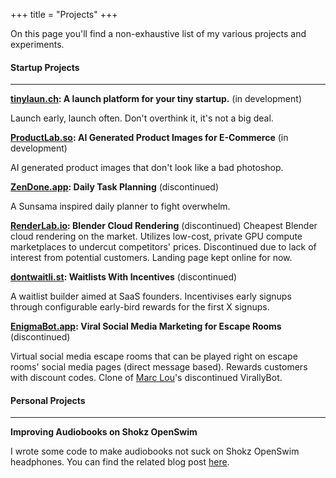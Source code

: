 +++
title = "Projects"
+++

On this page you'll find a non-exhaustive list of my various projects and experiments.


#### Startup Projects
---
**[tinylaun.ch](https://tinylaun.ch/): A launch platform for your tiny startup.** (in development)

Launch early, launch often. Don't overthink it, it's not a big deal.

**[ProductLab.so](https://productlab.so/): AI Generated Product Images for E-Commerce** (in development)

AI generated product images that don't look like a bad photoshop.

**[ZenDone.app](https://zendone.app/): Daily Task Planning** (discontinued)

A Sunsama inspired daily planner to fight overwhelm.

**[RenderLab.io](https://renderlab.io/): Blender Cloud Rendering** (discontinued)
Cheapest Blender cloud rendering on the market. Utilizes low-cost, private GPU compute marketplaces to undercut competitors' prices. Discontinued due to lack of interest from potential customers. Landing page kept online for now.

**[dontwaitli.st](https://dontwaitli.st/): Waitlists With Incentives** (discontinued)

A waitlist builder aimed at SaaS founders. Incentivises early signups through configurable early-bird rewards for the first X signups.

**[EnigmaBot.app](https://enigmabot.app/): Viral Social Media Marketing for Escape Rooms** (discontinued)

Virtual social media escape rooms that can be played right on escape rooms' social media pages (direct message based). Rewards customers with discount codes. Clone of [Marc Lou](https://x.com/marc_louvion/)'s discontinued VirallyBot.

#### Personal Projects
---
**Improving Audiobooks on Shokz OpenSwim**

I wrote some code to make audiobooks not suck on Shokz OpenSwim headphones. You can find the related blog post [here](@/blog/swimming-audiobook/index.md).
